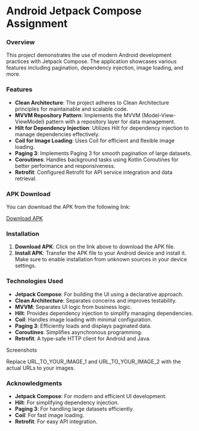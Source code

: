 # Android Jetpack Compose Assignment
### Overview
This project demonstrates the use of modern Android development practices with Jetpack Compose. The application showcases various features including pagination, dependency injection, image loading, and more.

### Features
- **Clean Architecture**: The project adheres to Clean Architecture principles for maintainable and scalable code.
- **MVVM Repository Pattern**: Implements the MVVM (Model-View-ViewModel) pattern with a repository layer for data management.
- **Hilt for Dependency Injection**: Utilizes Hilt for dependency injection to manage dependencies effectively.
- **Coil for Image Loading**: Uses Coil for efficient and flexible image loading.
- **Paging 3**: Implements Paging 3 for smooth pagination of large datasets.
- **Coroutines**: Handles background tasks using Kotlin Coroutines for better performance and responsiveness.
- **Retrofit**: Configured Retrofit for API service integration and data retrieval.

### APK Download
You can download the APK from the following link:

[Download APK](https://drive.google.com/file/d/1XK_FwGRPZdHaXb6gxZPiqqp39VBsSO-P/view?usp=drive_link)

### Installation
1. **Download APK**: Click on the link above to download the APK file.
2. **Install APK**: Transfer the APK file to your Android device and install it. Make sure to enable installation from unknown sources in your device settings.

### Technologies Used
- **Jetpack Compose**: For building the UI using a declarative approach.
- **Clean Architecture**: Separates concerns and improves testability.
- **MVVM**: Separates UI logic from business logic.
- **Hilt**: Provides dependency injection to simplify managing dependencies.
- **Coil**: Handles image loading with minimal configuration.
- **Paging 3**: Efficiently loads and displays paginated data.
- **Coroutines**: Simplifies asynchronous programming.
- **Retrofit**: A type-safe HTTP client for Android and Java.

Screenshots

Replace URL_TO_YOUR_IMAGE_1 and URL_TO_YOUR_IMAGE_2 with the actual URLs to your images.

### Acknowledgments
- **Jetpack Compose**: For modern and efficient UI development.
- **Hilt**: For simplifying dependency injection.
- **Paging 3**: For handling large datasets efficiently.
- **Coil**: For fast image loading.
- **Retrofit**: For easy API integration.
